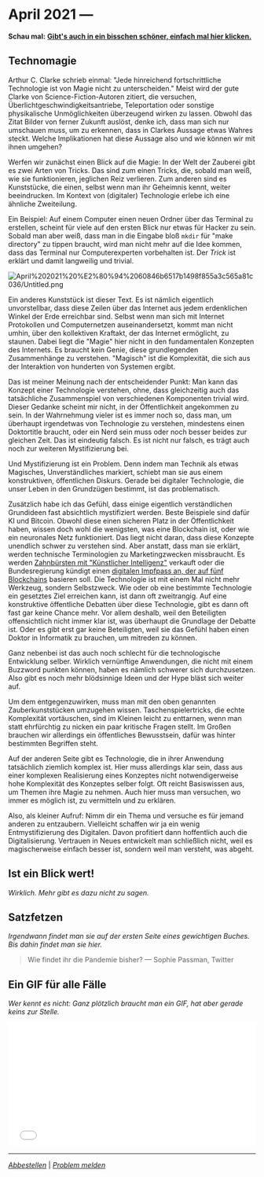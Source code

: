 # April 2021 —

**Schau mal:** **[Gibt's auch in ein bisschen schöner, einfach mal hier klicken.](https://www.jasperanders.xyz/2021/2021-02/)**

## Technomagie

Arthur C. Clarke schrieb einmal: "Jede hinreichend fortschrittliche Technologie ist von Magie nicht zu unterscheiden." Meist wird der gute Clarke von Science-Fiction-Autoren zitiert, die versuchen, Überlichtgeschwindigkeitsantriebe, Teleportation oder sonstige physikalische Unmöglichkeiten überzeugend wirken zu lassen. Obwohl das Zitat Bilder von ferner Zukunft auslöst, denke ich, dass man sich nur umschauen muss, um zu erkennen, dass in Clarkes Aussage etwas Wahres steckt. Welche Implikationen hat diese Aussage also und wie können wir mit ihnen umgehen?

Werfen wir zunächst einen Blick auf die Magie: In der Welt der Zauberei gibt es zwei Arten von Tricks. Das sind zum einen Tricks, die, sobald man weiß, wie sie funktionieren, jeglichen Reiz verlieren. Zum anderen sind es Kunststücke, die einen, selbst wenn man ihr Geheimnis kennt, weiter beeindrucken. Im Kontext von (digitaler) Technologie erlebe ich eine ähnliche Zweiteilung.

Ein Beispiel: Auf einem Computer einen neuen Ordner über das Terminal zu erstellen, scheint für viele auf den ersten Blick nur etwas für Hacker zu sein. Sobald man aber weiß, dass man in die Eingabe bloß `mkdir` für "make directory" zu tippen braucht, wird man nicht mehr auf die Idee kommen, dass das Terminal nur Computerexperten vorbehalten ist. Der _Trick_ ist erklärt und damit langweilig und trivial.

![April%202021%20%E2%80%94%2060846b6517b1498f855a3c565a81c036/Untitled.png](April%202021%20%E2%80%94%2060846b6517b1498f855a3c565a81c036/Untitled.png)

Ein anderes Kunststück ist dieser Text. Es ist nämlich eigentlich unvorstellbar, dass diese Zeilen über das Internet aus jedem erdenklichen Winkel der Erde erreichbar sind. Selbst wenn man sich mit Internet Protokollen und Computernetzen auseinandersetzt, kommt man nicht umhin, über den kollektiven Kraftakt, der das Internet ermöglicht, zu staunen. Dabei liegt die "Magie" hier nicht in den fundamentalen Konzepten des Internets. Es braucht kein Genie, diese grundlegenden Zusammenhänge zu verstehen. "Magisch" ist die Komplexität, die sich aus der Interaktion von hunderten von Systemen ergibt.

Das ist meiner Meinung nach der entscheidender Punkt: Man kann das Konzept einer Technologie verstehen, ohne, dass gleichzeitig auch das tatsächliche Zusammenspiel von verschiedenen Komponenten trivial wird. Dieser Gedanke scheint mir nicht, in der Öffentlichkeit angekommen zu sein. In der Wahrnehmung vieler ist es immer noch so, dass man, um überhaupt irgendetwas von Technologie zu verstehen, mindestens einen Doktortitle braucht, oder ein Nerd sein muss oder noch besser beides zur gleichen Zeit. Das ist eindeutig falsch. Es ist nicht nur falsch, es trägt auch noch zur weiteren Mystifizierung bei.

Und Mystifizierung ist ein Problem. Denn indem man Technik als etwas Magisches, Unverständliches markiert, schiebt man sie aus einem konstruktiven, öffentlichen Diskurs. Gerade bei digitaler Technologie, die unser Leben in den Grundzügen bestimmt, ist das problematisch.

Zusätzlich habe ich das Gefühl, dass einige eigentlich verständlichen Grundideen fast absichtlich mystifiziert werden. Beste Beispiele sind dafür KI und Bitcoin. Obwohl diese einen sicheren Platz in der Öffentlichkeit haben, wissen doch wohl die wenigsten, was eine Blockchain ist, oder wie ein neuronales Netz funktioniert. Das liegt nicht daran, dass diese Konzepte unendlich schwer zu verstehen sind. Aber anstatt, dass man sie erklärt, werden technische Terminologien zu Marketingzwecken missbraucht. Es werden [Zahnbürsten mit "Künstlicher Intelligenz"](https://www.oralb.de/de-de/produktkollektionen/genius-x-zahnbuerste) verkauft oder die Bundesregierung kündigt einen [digitalen Impfpass an, der auf fünf Blockchains](https://www.heise.de/news/Digitaler-Corona-Impfpass-IBM-Ubirch-und-fuenf-Blockchains-5076161.html) basieren soll. Die Technologie ist mit einem Mal nicht mehr Werkzeug, sondern Selbstzweck. Wie oder ob eine bestimmte Technologie ein gesetztes Ziel erreichen kann, ist dann oft zweitrangig. Auf eine konstruktive öffentliche Debatten über diese Technologie, gibt es dann oft fast gar keine Chance mehr. Vor allem deshalb, weil den Beteiligten offensichtlich nicht immer klar ist, was überhaupt die Grundlage der Debatte ist. Oder es gibt erst gar keine Beteiligten, weil sie das Gefühl haben einen Doktor in Informatik zu brauchen, um mitreden zu können.

Ganz nebenbei ist das auch noch schlecht für die technologische Entwicklung selber. Wirklich vernünftige Anwendungen, die nicht mit einem Buzzword punkten können, haben es nämlich schwerer sich durchzusetzen. Also gibt es noch mehr blödsinnige Ideen und der Hype bläst sich weiter auf.

Um dem entgegenzuwirken, muss man mit den oben genannten Zauberkunststücken umzugehen wissen. Taschenspielertricks, die echte Komplexität vortäuschen, sind im Kleinen leicht zu enttarnen, wenn man statt ehrfürchtig zu nicken ein paar kritische Fragen stellt. Im Großen brauchen wir allerdings ein öffentliches Bewusstsein, dafür was hinter bestimmten Begriffen steht.

Auf der anderen Seite gibt es Technologie, die in ihrer Anwendung tatsächlich ziemlich komplex ist. Hier muss allerdings klar sein, dass aus einer komplexen Realisierung eines Konzeptes nicht notwendigerweise hohe Komplexität des Konzeptes selber folgt. Oft reicht Basiswissen aus, um Themen ihre Magie zu nehmen. Auch hier muss man versuchen, wo immer es möglich ist, zu vermitteln und zu erklären.

Also, als kleiner Aufruf: Nimm dir ein Thema und versuche es für jemand anderen zu entzaubern. Vielleicht schaffen wir ja ein wenig Entmystifizierung des Digitalen. Davon profitiert dann hoffentlich auch die Digitalisierung. Vertrauen in Neues entwickelt man schließlich nicht, weil es magischerweise einfach besser ist, sondern weil man versteht, was abgeht.

## Ist ein Blick wert!

_Wirklich. Mehr gibt es dazu nicht zu sagen._

## Satzfetzen

_Irgendwann findet man sie auf der ersten Seite eines gewichtigen Buches. Bis dahin findet man sie hier._

> Wie findet ihr die Pandemie bisher?
> — Sophie Passman, Twitter

## Ein GIF für alle Fälle

_Wer kennt es nicht: Ganz plötzlich braucht man ein GIF, hat aber gerade keins zur Stelle._

<div style="width:100%;height:0;padding-bottom:50%;position:relative;"><iframe src="[https://giphy.com/embed/1zKRlTFQ278PtPtrV2](https://giphy.com/embed/1zKRlTFQ278PtPtrV2)" width="100%" height="100%" style="position:absolute" frameBorder="0" class="giphy-embed" allowFullScreen></iframe></div>

---

_[Abbestellen](https://www.youtube.com/watch?v=dQw4w9WgXcQ)_ | _[Problem melden](https://www.youtube.com/watch?v=UG4Eg5KoGik)_
